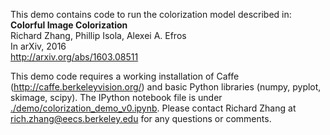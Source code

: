 This demo contains code to run the colorization model described in: <br>
<b>Colorful Image Colorization</b> <br>
Richard Zhang, Phillip Isola, Alexei A. Efros <br>
In arXiv, 2016 <br>
http://arxiv.org/abs/1603.08511 <br>

This demo code requires a working installation of Caffe (http://caffe.berkeleyvision.org/) and basic Python libraries (numpy, pyplot, skimage, scipy). The IPython notebook file is under [./demo/colorization_demo_v0.ipynb](https://github.com/richzhang/colorization/blob/master/demo/colorization_demo_v0.ipynb). Please contact Richard Zhang at rich.zhang@eecs.berkeley.edu for any questions or comments.
